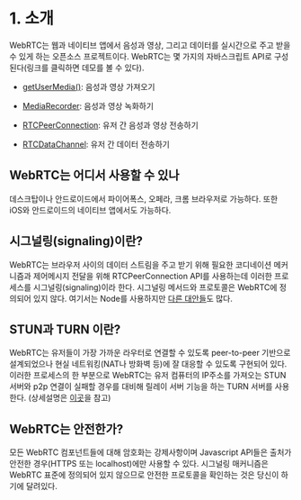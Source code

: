 # 1. 소개

WebRTC는 웹과 네이티브 앱에서 음성과 영상, 그리고 데이터를 실시간으로 주고 받을 수 있게 하는 오픈소스 프로젝트이다. 
WebRTC는 몇 가지의 자바스크립트 API로 구성된다\(링크를 클릭하면 데모를 볼 수 있다\).

* [getUserMedia\(\)](https://webrtc.github.io/samples/src/content/getusermedia/gum/): 음성과 영상 가져오기

* [MediaRecorder](https://webrtc.github.io/samples/src/content/getusermedia/record/): 음성과 영상 녹화하기

* [RTCPeerConnection](https://webrtc.github.io/samples/src/content/peerconnection/pc1/): 유저 간 음성과 영상 전송하기

* [RTCDataChannel](https://webrtc.github.io/samples/src/content/datachannel/basic/): 유저 간 데이터 전송하기


## WebRTC는 어디서 사용할 수 있나

데스크탑이나 안드로이드에서 파이어폭스, 오페라, 크롬 브라우저로 가능하다. 또한 iOS와 안드로이드의 네이티브 앱에서도 가능하다.

## 시그널링\(signaling\)이란?

WebRTC는 브라우저 사이의 데이터 스트림을 주고 받기 위해 필요한 코디네이션 메커니즘과 제어메시지 전달을 위해 RTCPeerConnection API를 사용하는데 이러한 프로세스를 시그널링\(signaling\)이라 한다. 시그널링 메서드와 프로토콜은 WebRTC에 정의되어 있지 않다. 여기서는 Node를 사용하지만 [다른 대안들](https://github.com/muaz-khan/WebRTC-Experiment/blob/master/Signaling.md)도 많다.

## STUN과 TURN 이란?

WebRTC는 유저들이 가장 가까운 라우터로 연결할 수 있도록 peer-to-peer 기반으로 설계되었으나 현실 네트워킹\(NAT나 방화벽 등\)에 잘 대응할 수 있도록 구현되어 있다. 이러한 프로세스의 한 부분으로 WebRTC는 유저 컴퓨터의 IP주소를 가져오는 STUN서버와 p2p 연결이 실패할 경우를 대비해 릴레이 서버 기능을 하는 TURN 서버를 사용한다. \(상세설명은 [이곳](https://www.html5rocks.com/en/tutorials/webrtc/infrastructure/)을 참고\)

## WebRTC는 안전한가?

모든 WebRTC 컴포넌트들에 대해 암호화는 강제사항이며 Javascript API들은 출처가 안전한 경우\(HTTPS 또는 localhost\)에만 사용할 수 있다. 시그널링 매커니즘은 WebRTC 표준에 정의되어 있지 않으므로 안전한 프로토콜을 확인하는 것은 당신이 하기에 달려있다.

